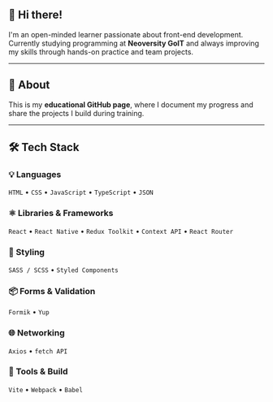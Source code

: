 ## 👋 Hi there!

I'm an open-minded learner passionate about front-end development.  
Currently studying programming at **Neoversity GoIT** and always improving my skills through hands-on practice and team projects.

---

## 🧠 About

This is my **educational GitHub page**, where I document my progress and share the projects I build during training.  

---

## 🛠️ Tech Stack

### 💡 Languages  
`HTML` • `CSS` • `JavaScript` • `TypeScript` • `JSON`

### ⚛️ Libraries & Frameworks  
`React` • `React Native` • `Redux Toolkit` • `Context API` • `React Router`

### 🎨 Styling  
`SASS / SCSS` • `Styled Components`

### 📦 Forms & Validation  
`Formik` • `Yup`

### 🌐 Networking  
`Axios` • `fetch API`

### 🧰 Tools & Build  
`Vite` • `Webpack` • `Babel`

 
